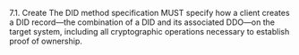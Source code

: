 7.1. Create The DID method specification MUST specify how a client creates a
DID record—the combination of a DID and its associated DDO—on the target
system, including all cryptographic operations necessary to establish proof of
ownership.


